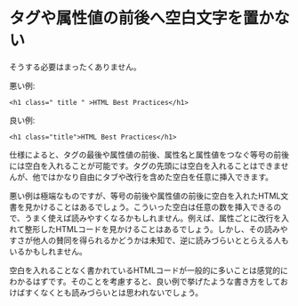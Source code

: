 # タグや属性値の前後へ空白文字を置かない

そうする必要はまったくありません。

悪い例:

    <h1 class=" title " >HTML Best Practices</h1>

良い例:

    <h1 class="title">HTML Best Practices</h1>

仕様によると、タグの最後や属性値の前後、属性名と属性値をつなぐ等号の前後には空白を入れることが可能です。タグの先頭には空白を入れることはできませんが、他ではかなり自由にタブや改行を含めた空白を任意に挿入できます。

悪い例は極端なものですが、等号の前後や属性値の前後に空白を入れたHTML文書を見かけることはあるでしょう。こういった空白は任意の数を挿入できるので、うまく使えば読みやすくなるかもしれません。例えば、属性ごとに改行を入れて整形したHTMLコードを見かけることはあるでしょう。しかし、その読みやすさが他人の賛同を得られるかどうかは未知で、逆に読みづらいととらえる人もいるかもしれません。

空白を入れることなく書かれているHTMLコードが一般的に多いことは感覚的にわかるはずです。そのことを考慮すると、良い例で挙げたような書き方をしておけばすくなくとも読みづらいとは思われないでしょう。
